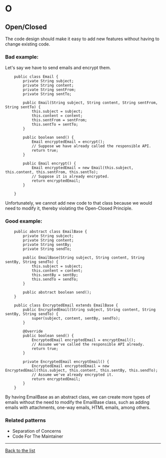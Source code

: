 # O
## Open/Closed
The code design should make it easy to add new features without having to change existing code.

### Bad example:
Let's say we have to send emails and encrypt them.
```JAVA:
    public class Email {
        private String subject;
        private String content;
        private String sentFrom;
        private String sentTo;
        
        public Email(String subject, String content, String sentFrom, String sentTo) {
            this.subject = subject;
            this.content = content;
            this.sentFrom = sentFrom;
            this.sentTo = sentTo;
        }

        public boolean send() {
            Email encryptedEmail = encrypt();
            // Suppose we have already called the responsible API.
            return true;
        }

        public Email encrypt() {
            Email encryptedEmail = new Email(this.subject, this.content, this.sentFrom, this.sentTo);
            // Suppose it is already encrypted.
            return encryptedEmail;
        }

    }

```
Unfortunately, we cannot add new code to that class because we would need to modify it, thereby violating the Open-Closed Principle.
### Good example:
```JAVA:
    public abstract class EmailBase {
        private String subject;
        private String content;
        private String sentBy;
        private String sendTo;
        
        public EmailBase(String subject, String content, String sentBy, String sendTo) {
            this.subject = subject;
            this.content = content;
            this.sentBy = sentBy;
            this.sendTo = sendTo;
        }

        public abstract boolean send();
    }

    public class EncryptedEmail extends EmailBase {
        public EncryptedEmail(String subject, String content, String sentBy, String sendTo) {
            super(subject, content, sentBy, sendTo);
        }

        @Override
        public boolean send() {
            EncryptedEmail encryptedEmail = encryptEmail();
            // Assume we've called the responsible API already.
            return true;
        }
        
        private EncryptedEmail encryptEmail() {
            EncryptedEmail encryptedEmail = new EncryptedEmail(this.subject, this.content, this.sentBy, this.sendTo);
            // Assume we've already encrypted it.
            return encryptedEmail;
        }
    }

```
By having EmailBase as an abstract class, we can create more types of emails without the need to modify the EmailBase class, such as adding emails with attachments, one-way emails, HTML emails, among others.

### Related patterns
- Separation of Concerns
- Code For The Maintainer

---
[Back to the list](./README.md)